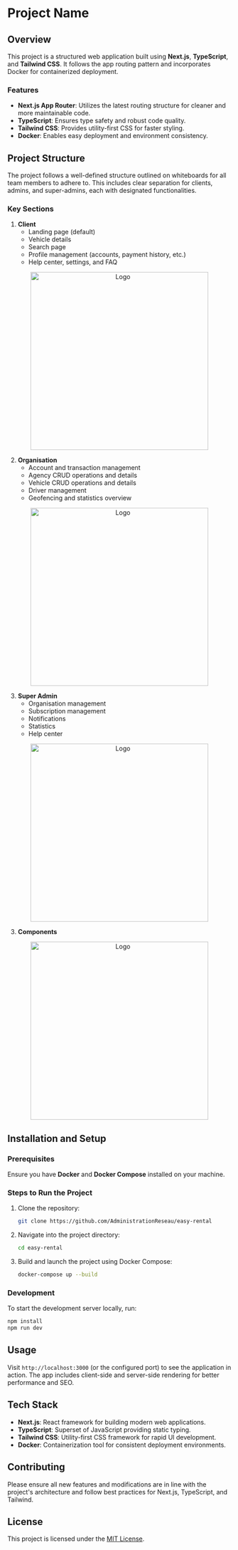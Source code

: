 # Project Name

## Overview
This project is a structured web application built using **Next.js**, **TypeScript**, and **Tailwind CSS**. It follows the app routing pattern and incorporates Docker for containerized deployment.

### Features
- **Next.js App Router**: Utilizes the latest routing structure for cleaner and more maintainable code.
- **TypeScript**: Ensures type safety and robust code quality.
- **Tailwind CSS**: Provides utility-first CSS for faster styling.
- **Docker**: Enables easy deployment and environment consistency.

## Project Structure
The project follows a well-defined structure outlined on whiteboards for all team members to adhere to. This includes clear separation for clients, admins, and super-admins, each with designated functionalities.

### Key Sections
1. **Client**
   - Landing page (default)
   - Vehicle details
   - Search page
   - Profile management (accounts, payment history, etc.)
   - Help center, settings, and FAQ

<div align="center">
  <img src="./src/assets/readme/Customer.jpeg" alt="Logo" width="400" />
</div>

2. **Organisation**
   - Account and transaction management
   - Agency CRUD operations and details
   - Vehicle CRUD operations and details
   - Driver management
   - Geofencing and statistics overview

<div align="center">
  <img src="./src/assets/readme/Organisation.jpeg" alt="Logo" width="400" />
</div>

3. **Super Admin**
   - Organisation management
   - Subscription management
   - Notifications
   - Statistics
   - Help center

<div align="center">
  <img src="./src/assets/readme/SuperAdmin.jpeg" alt="Logo" width="400" />
</div>

3. **Components**

<div align="center">
  <img src="./src/assets/readme/components.jpeg" alt="Logo" width="400" />
</div>

## Installation and Setup

### Prerequisites
Ensure you have **Docker** and **Docker Compose** installed on your machine.

### Steps to Run the Project
1. Clone the repository:
   ```bash
   git clone https://github.com/AdministrationReseau/easy-rental
   ```
2. Navigate into the project directory:
   ```bash
   cd easy-rental
   ```
3. Build and launch the project using Docker Compose:
   ```bash
   docker-compose up --build
   ```

### Development
To start the development server locally, run:
```bash
npm install
npm run dev
```

## Usage
Visit `http://localhost:3000` (or the configured port) to see the application in action. The app includes client-side and server-side rendering for better performance and SEO.

## Tech Stack
- **Next.js**: React framework for building modern web applications.
- **TypeScript**: Superset of JavaScript providing static typing.
- **Tailwind CSS**: Utility-first CSS framework for rapid UI development.
- **Docker**: Containerization tool for consistent deployment environments.

## Contributing
Please ensure all new features and modifications are in line with the project's architecture and follow best practices for Next.js, TypeScript, and Tailwind.

## License
This project is licensed under the [MIT License](LICENSE).
